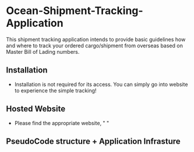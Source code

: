 # Ocean-Shipment-Tracking-Application

This shipment tracking application intends to provide basic guidelines how and where to track your ordered cargo/shipment from overseas based on Master Bill of Lading numbers.

## Installation

- Installation is not required for its access. You can simply go into website to experience the simple tracking!

## Hosted Website

- Please find the appropriate website, " " 

## PseudoCode structure + Application Infrasture

